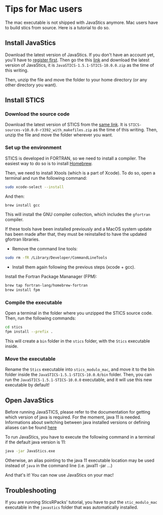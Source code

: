 # Tips for Mac users

The mac executable is not shipped with JavaStics anymore. Mac users have to build stics from source. Here is a tutorial to do so.

## Install JavaStics

Download the latest version of JavaStics. If you don't have an account yet, you'll have to [register first](https://w3.avignon.inra.fr/forge/account/register). Then go the this [link](https://w3.avignon.inra.fr/forge/projects/stics_main_projecv/files) and download the latest version of JavaStics, it is `JavaSTICS-1.5.1-STICS-10.0.0.zip` as the time of this writing.

Then, unzip the file and move the folder to your home directory (or any other directory you want).

## Install STICS

### Download the source code

Download the latest version of STICS from the [same link](https://w3.avignon.inra.fr/forge/projects/stics_main_projecv/files). It is `STICS-sources-v10.0.0-r3392_with_makefiles.zip` as the time of this writing. Then, unzip the file and move the folder wherever you want.

### Set up the environment

STICS is developed in FORTRAN, so we need to install a compiler. The easiest way to do so is to install [Homebrew](https://brew.sh/). 

Then, we need to install Xtools (which is a part of Xcode). To do so, open a terminal and run the following command:

```bash
sudo xcode-select --install
```

And then:

```bash
brew install gcc
```

This will install the GNU compiler collection, which includes the `gfortran` compiler.

If these tools have been installed previously and a MacOS system update has been made after that, they must be reinstalled
to have the updated gfortran libraries. 

* Remove the command line tools:

```bash
sudo rm -fR /Library/Developer/CommandLineTools
```

* Install them again following the previous steps (xcode + gcc).


Install the Fortran Package Mananager (FPM):

```bash
brew tap fortran-lang/homebrew-fortran
brew install fpm
```

### Compile the executable

Open a terminal in the folder where you unzipped the STICS source code. Then, run the following commands:

```bash
cd stics
fpm install --prefix .
```

This will create a `bin` folder in the `stics` folder, with the `Stics` executable inside. 

### Move the executable

Rename the `Stics` executable into `stics_modulo_mac`, and move it to the bin folder inside the `JavaSTICS-1.5.1-STICS-10.0.0/bin` folder. Then, you can run the `JavaSTICS-1.5.1-STICS-10.0.0` executable, and it will use this new executable by default!

## Open JavaStics

Before running JavaSTICS, please refer to the documentation for getting which version of java is required.
For the moment, java 11 is needed.
Informations about switching between java installed versions or defining aliases can be found [here](https://medium.com/@manvendrapsingh/installing-many-jdk-versions-on-macos-dfc177bc8c2b)

To run JavaStics, you have to execute the following command in a terminal if the default java version is 11:

```bash
java -jar JavaStics.exe 
```
Otherwise, an alias pointing to the java 11 executable location may be used instead of `java` in the command line (i.e. java11 -jar ...)

And that's it! You can now use JavaStics on your mac!

## Troubleshooting

If you are running SticsRPacks' tutorial, you have to put the `stic_modulo_mac` executable in the `javastics` folder that was automatically installed.
